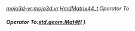 _[mojo3d-vr](../../modules/mojo3d-vr/mojo3d-vr-module.md):[mojo3d.vr](../../modules/mojo3d/mojo3d-vr.md).[HmdMatrix44\_t](../../modules/mojo3d/mojo3d-vr-hmdmatrix44_t_ext.md).Operator To_
##### Operator To:[std.geom.Mat4f](../../modules/std/std-geom-mat4f.md)(  )
